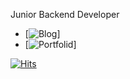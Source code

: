 Junior Backend Developer

- [![Blog](https://velog.io/@ikswary)]
- [![Portfolid](https://www.notion.so/e21447abb3d946ef8e1ddcfd7193e552)]

[![Hits](https://hits.seeyoufarm.com/api/count/incr/badge.svg?url=https%3A%2F%2Fgithub.com%2Fikswary)](https://hits.seeyoufarm.com)

<!--
**ikswary/ikswary** is a ✨ _special_ ✨ repository because its `README.md` (this file) appears on your GitHub profile.

Here are some ideas to get you started:

- 🔭 I’m currently working on ...
- 🌱 I’m currently learning ...
- 👯 I’m looking to collaborate on ...
- 🤔 I’m looking for help with ...
- 💬 Ask me about ...
- 📫 How to reach me: ...
- 😄 Pronouns: ...
- ⚡ Fun fact: ...
-->
